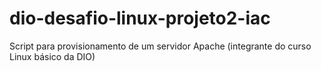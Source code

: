 # dio-desafio-linux-projeto2-iac
Script para provisionamento de um servidor Apache (integrante do curso Linux básico da DIO)
